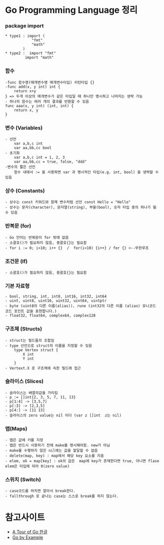 # Go Programming Language 정리

### package import
	* type1 : import (
		    	"fmt"
		    	"math"
			)
	* type2 :  import "fmt"
	  		 import "math"


### 함수
	-func 함수명(매개변수명 매개변수타입) 리턴타입 {}
	-func add(x, y int) int {
		return x+y
	} => 두개 이상의 매개변수가 같은 타입일 때 하나만 명시하고 나머지는 생략 가능
	- 하나의 함수는 여러 개의 결과를 반환할 수 있음
	func aaa(x, y int) (int, int) {
		return x, y
	}


### 변수 (Variables)
	- 선언
		var a,b,c int
	  	var aa,bb,cc bool
	- 초기화
		var a,b,c int = 1, 2, 3
		var aa,bb,cc = true, false, "ddd"
	-변수의 짧은 선언
		함수 내에서 := 을 사용하면 var 과 명시적인 타입(e.g. int, bool) 을 생략할 수 있음		


### 상수 (Constants)
	- 상수는 const 키워드와 함께 변수처럼 선언 const Hello = "Hello"
	- 상수는 문자(character), 문자열(string), 부울(bool), 숫자 타입 중의 하나가 될 수 있음


### 반복문 (for)
	- Go 언어는 반복문이 for 밖에 없음
	- 소괄호()가 필요하지 않음, 중괄호{}는 필요함
	- for i := 0; i<10; i++ {}  /  for(i<10) {i++} / for {} <--무한루프


### 조건문 (If)
	- 소괄호()가 필요하지 않음, 중괄호{}는 필요함


### 기본 자료형
	- bool, string, int, int8, int16, int32, int64
	- uint, uint8, uint16, uint32, uint64, uintptr
	- byte (uint8의 다른 이름(alias)), rune (int32의 다른 이름 (alias) 유니코드 코드 포인트 값을 표현합니다.) 
	- float32, float64, complex64, complex128


### 구조체 (Structs)
	- struct는 필드들의 조합임
	- type 선언으로 struct의 이름을 지정할 수 있음
	  	type Vertex struct {
    		X int
    		Y int
		}
	- Vertext.X 로 구조체에 속한 필드에 접근


### 슬라이스 (Slices)
	- 슬라이스는 배열의값을 가리킴
	- p := []int{2, 3, 5, 7, 11, 13}
	- p[1:4] -> [3,5,7] 
	- p[:3] -> [2,3,5]
	- p[4:] -> [11 13]
	- 슬라이스의 zero value는 nil 이다 (var z []int  z는 nil)


### 맵(Maps)
	- 맵은 값에 키를 지정
	- 맵은 반드시 사용하기 전에 make를 명시해야함. new가 아님
	- make를 수행하지 않은 nil에는 값을 할달할 수 없음
	- delete(map, key) : map에서 해당 key 요소를 지움
	- elem, ok = map[key] : ok의 값은  map에 key가 존재한다면 true, 아니면 flase elem은 타입에 따라 0(zero value)


### 스위치 (Switch)
	- case코드를 마치면 알아서 break한다.
	- fallthrough 로 긑나는 case는 스스로 break를 하지 않는다.


# 참고사이트
* [A Tour of Go 한글](http://go-tour-kr.appspot.com)
* [Go by Example](https://gobyexample.com/)
